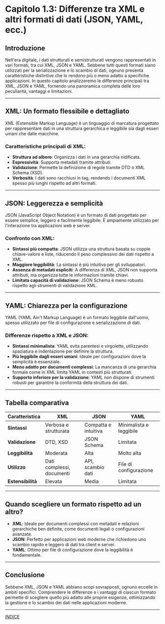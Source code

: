 # Capitolo 1.3: Differenze tra XML e altri formati di dati (JSON, YAML, ecc.)

## Introduzione
Nell'era digitale, i dati strutturati e semistrutturati vengono rappresentati in vari formati, tra cui XML, JSON e YAML. Sebbene tutti questi formati siano utilizzati per la serializzazione e lo scambio di dati, ognuno presenta caratteristiche distintive che lo rendono più o meno adatto a specifiche applicazioni. In questo capitolo analizzeremo le differenze principali tra XML, JSON e YAML, fornendo una panoramica completa delle loro peculiarità, vantaggi e limitazioni.

---

## XML: Un formato flessibile e dettagliato
XML (Extensible Markup Language) è un linguaggio di marcatura progettato per rappresentare dati in una struttura gerarchica e leggibile sia dagli esseri umani che dalle macchine.

### Caratteristiche principali di XML:
- **Struttura ad albero**: Organizza i dati in una gerarchia nidificata.
- **Espressività**: Supporta metadati tramite attributi.
- **Validazione**: Permette la definizione di regole tramite DTD o XML Schema (XSD).
- **Verbosità**: I dati sono racchiusi in tag, rendendo i documenti XML spesso più lunghi rispetto ad altri formati.

---

## JSON: Leggerezza e semplicità
JSON (JavaScript Object Notation) è un formato di dati progettato per essere semplice, leggero e facilmente leggibile. È ampiamente utilizzato per l'interazione tra applicazioni web e server.

### Confronto con XML:
- **Sintassi più compatta**: JSON utilizza una struttura basata su coppie chiave-valore e liste, riducendo il peso complessivo dei dati rispetto a XML.
- **Maggiore leggibilità**: La sintassi è più intuitiva per gli sviluppatori.
- **Assenza di metadati espliciti**: A differenza di XML, JSON non supporta attributi, ma organizza tutte le informazioni tramite chiavi.
- **Limitata capacità di validazione**: JSON Schema è meno robusto rispetto agli strumenti di validazione XML.

---

## YAML: Chiarezza per la configurazione
YAML (YAML Ain't Markup Language) è un formato leggibile dall'uomo, spesso utilizzato per file di configurazione e serializzazione di dati.

### Differenze rispetto a XML e JSON:
- **Sintassi minimalista**: YAML evita parentesi e virgolette, utilizzando spaziatura e indentazione per definire la struttura.
- **Più leggibile dagli esseri umani**: Ideale per configurazioni dove la semplicità è essenziale.
- **Meno adatto per documenti complessi**: La mancanza di una gerarchia formale come in XML limita YAML in contesti più strutturati.
- **Supporto inferiore per la validazione**: YAML non dispone di strumenti robusti per garantire la conformità della struttura dei dati.

---

## Tabella comparativa

| Caratteristica          | XML                     | JSON                  | YAML                   |
|-------------------------|-------------------------|-----------------------|------------------------|
| **Sintassi**            | Verbosa e strutturata  | Compatta e intuitiva  | Minimalista e leggibile|
| **Validazione**         | DTD, XSD               | JSON Schema           | Limitata               |
| **Leggibilità**         | Moderata               | Alta                  | Molto alta             |
| **Utilizzo**            | Dati complessi, documenti | API, scambio dati    | File di configurazione |
| **Estensibilità**       | Elevata                | Media                 | Limitata               |

---

## Quando scegliere un formato rispetto ad un altro?
- **XML**: Ideale per documenti complessi con metadati e relazioni gerarchiche ben definite, come documenti legali o configurazioni avanzate.
- **JSON**: Perfetto per applicazioni web moderne che richiedono uno scambio rapido e leggero di dati tra client e server.
- **YAML**: Ottimo per file di configurazione dove la leggibilità è fondamentale.

---

## Conclusione
Sebbene XML, JSON e YAML abbiano scopi sovrapposti, ognuno eccelle in ambiti specifici. Comprendere le differenze e i vantaggi di ciascun formato permette di scegliere quello più adatto alle proprie esigenze, ottimizzando la gestione e lo scambio dei dati nelle applicazioni moderne.


---

[INDICE](README.md)